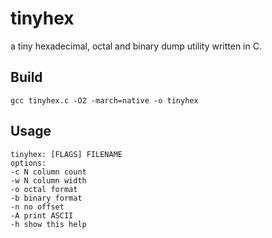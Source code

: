 # tinyhex
a tiny hexadecimal, octal and binary dump utility written in C.

## Build
```
gcc tinyhex.c -O2 -march=native -o tinyhex
```

## Usage
```
tinyhex: [FLAGS] FILENAME
options:
-c N column count
-w N column width
-o octal format
-b binary format
-n no offset
-A print ASCII
-h show this help
```
